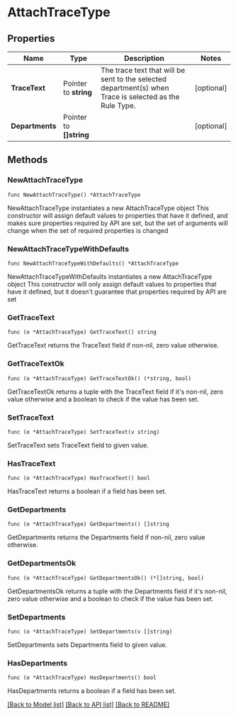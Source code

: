 # AttachTraceType

## Properties

Name | Type | Description | Notes
------------ | ------------- | ------------- | -------------
**TraceText** | Pointer to **string** | The trace text that will be sent to the selected department(s) when Trace is selected as the Rule Type. | [optional] 
**Departments** | Pointer to **[]string** |  | [optional] 

## Methods

### NewAttachTraceType

`func NewAttachTraceType() *AttachTraceType`

NewAttachTraceType instantiates a new AttachTraceType object
This constructor will assign default values to properties that have it defined,
and makes sure properties required by API are set, but the set of arguments
will change when the set of required properties is changed

### NewAttachTraceTypeWithDefaults

`func NewAttachTraceTypeWithDefaults() *AttachTraceType`

NewAttachTraceTypeWithDefaults instantiates a new AttachTraceType object
This constructor will only assign default values to properties that have it defined,
but it doesn't guarantee that properties required by API are set

### GetTraceText

`func (o *AttachTraceType) GetTraceText() string`

GetTraceText returns the TraceText field if non-nil, zero value otherwise.

### GetTraceTextOk

`func (o *AttachTraceType) GetTraceTextOk() (*string, bool)`

GetTraceTextOk returns a tuple with the TraceText field if it's non-nil, zero value otherwise
and a boolean to check if the value has been set.

### SetTraceText

`func (o *AttachTraceType) SetTraceText(v string)`

SetTraceText sets TraceText field to given value.

### HasTraceText

`func (o *AttachTraceType) HasTraceText() bool`

HasTraceText returns a boolean if a field has been set.

### GetDepartments

`func (o *AttachTraceType) GetDepartments() []string`

GetDepartments returns the Departments field if non-nil, zero value otherwise.

### GetDepartmentsOk

`func (o *AttachTraceType) GetDepartmentsOk() (*[]string, bool)`

GetDepartmentsOk returns a tuple with the Departments field if it's non-nil, zero value otherwise
and a boolean to check if the value has been set.

### SetDepartments

`func (o *AttachTraceType) SetDepartments(v []string)`

SetDepartments sets Departments field to given value.

### HasDepartments

`func (o *AttachTraceType) HasDepartments() bool`

HasDepartments returns a boolean if a field has been set.


[[Back to Model list]](../README.md#documentation-for-models) [[Back to API list]](../README.md#documentation-for-api-endpoints) [[Back to README]](../README.md)


